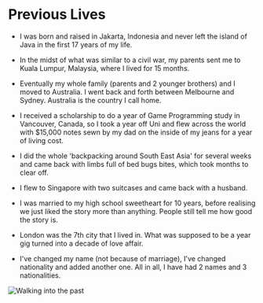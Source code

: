 # Previous Lives

- I was born and raised in Jakarta, Indonesia and never left the island of Java 
in the first 17 years of my life.

- In the midst of what was similar to a civil war, my parents sent me to 
Kuala Lumpur, Malaysia, where I lived for 15 months.

- Eventually my whole family (parents and 2 younger brothers) and I moved to 
Australia. I went back and forth between Melbourne and Sydney. Australia is
the country I call home.

- I received a scholarship to do a year of Game Programming study in Vancouver, 
Canada, so I took a year off Uni and flew across the world with $15,000 notes 
sewn by my dad on the inside of my jeans for a year of living cost.

- I did the whole 'backpacking around South East Asia' for several weeks and
came back with limbs full of bed bugs bites, which took months to clear off.

- I flew to Singapore with two suitcases and came back with a husband.

- I was married to my high school sweetheart for 10 years, before realising we just liked
the story more than anything. People still tell me how good the story is.

- London was the 7th city that I lived in. What was supposed to be a year gig
turned into a decade of love affair.

- I've changed my name (not because of marriage), I've changed nationality
and added another one. All in all, I have had 2 names and 3 nationalities.

![Walking into the past](/img/ruin.jpg)